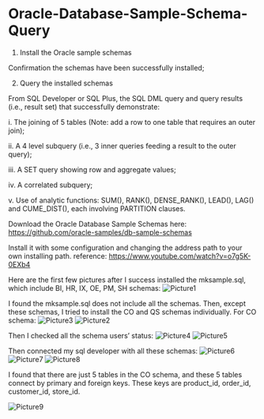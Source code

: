 # Oracle-Database-Sample-Schema-Query

1)	Install the Oracle sample schemas

Confirmation the schemas have been successfully installed;

2)	Query the installed schemas

From SQL Developer or SQL Plus, the SQL DML query and query results (i.e., result set) that successfully demonstrate:

i.	The joining of 5 tables (Note: add a row to one table that requires an outer join);

ii.	A 4 level subquery (i.e., 3 inner queries feeding a result to the outer query);

iii.	A SET query showing row and aggregate values;

iv.	A correlated subquery;

v.	Use of analytic functions: SUM(), RANK(), DENSE_RANK(), LEAD(), LAG() and CUME_DIST(), each involving PARTITION clauses.


Download the Oracle Database Sample Schemas here:
https://github.com/oracle-samples/db-sample-schemas

Install it with some configuration and changing the address path to your own installing path.
reference: https://www.youtube.com/watch?v=o7g5K-0EXb4 

Here are the first few pictures after I success installed the mksample.sql, which include BI, HR, IX, OE, PM, SH schemas:
![Picture1](https://github.com/coolerlee90/Oracle-Database-Sample-Schema-Query/assets/152518453/aea3c32f-c9ca-48d0-82fb-f72a0b0b1f82)

I found the mksample.sql does not include all the schemas. Then, except these schemas, I tried to install the CO and QS schemas individually.
For CO schema:
![Picture3](https://github.com/coolerlee90/Oracle-Database-Sample-Schema-Query/assets/152518453/d55bec67-a3c9-434a-89c7-cac674f3c2a7)
![Picture2](https://github.com/coolerlee90/Oracle-Database-Sample-Schema-Query/assets/152518453/6eecc367-a95c-4058-8387-5fed879c4a97)

Then I checked all the schema users’ status:
![Picture4](https://github.com/coolerlee90/Oracle-Database-Sample-Schema-Query/assets/152518453/03dbef35-a323-4e4b-9173-c074eec462b4)
![Picture5](https://github.com/coolerlee90/Oracle-Database-Sample-Schema-Query/assets/152518453/4cb5ca6f-9153-4dc5-b608-19f0a7b5ca8d)

Then connected my sql developer with all these schemas:
![Picture6](https://github.com/coolerlee90/Oracle-Database-Sample-Schema-Query/assets/152518453/ac9c178f-1ff1-4f88-9631-ebe0e8ad2a01)
![Picture7](https://github.com/coolerlee90/Oracle-Database-Sample-Schema-Query/assets/152518453/b59ed9ad-4a90-483c-9845-cd1320c80471)
![Picture8](https://github.com/coolerlee90/Oracle-Database-Sample-Schema-Query/assets/152518453/53eee4c9-c642-4fc6-8aaf-d8da7bcde5b7)

I found that there are just 5 tables in the CO schema, and these 5 tables connect by primary and foreign keys. These keys are product_id, order_id, customer_id, store_id. 

![Picture9](https://github.com/coolerlee90/Oracle-Database-Sample-Schema-Query/assets/152518453/756ccf00-db98-418b-a92e-be710fe9c4fc)






